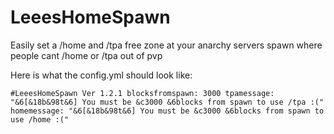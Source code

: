 # LeeesHomeSpawn
Easily set a /home and /tpa free zone at your anarchy servers spawn where people cant /home or /tpa out of pvp



Here is what the config.yml should look like:


`#LeeesHomeSpawn Ver 1.2.1
blocksfromspawn: 3000
tpamessage: "&6[&18b&98t&6] You must be &c3000 &6blocks from spawn to use /tpa :("
homemessage: "&6[&18b&98t&6] You must be &c3000 &6blocks from spawn to use /home :("`
